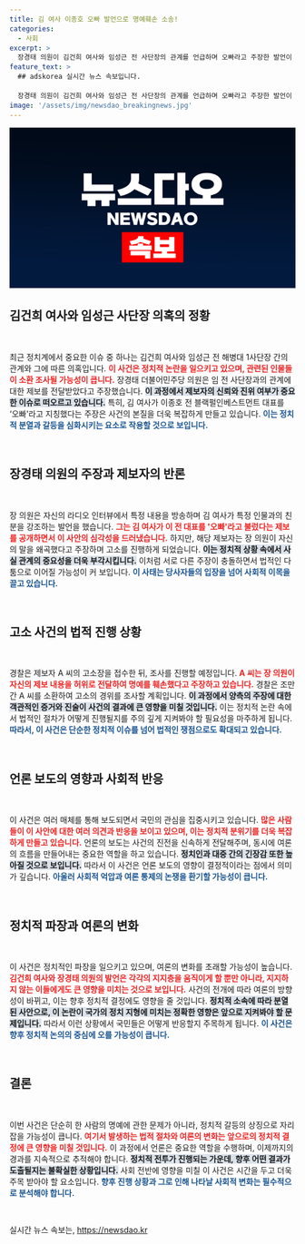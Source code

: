 ```yaml
---
title: 김 여사 이종호 오빠 발언으로 명예훼손 소송!
categories:
  - 사회
excerpt: >
  장경태 의원이 김건희 여사와 임성근 전 사단장의 관계를 언급하며 오빠라고 주장한 발언이 명예훼손으로 고소당했습니다. 진실 공방이 예고되는 가운데, 사건의 전말은 어떻게 전개될까요? 클릭해 알아보세요!
feature_text: >
  ## adskorea 실시간 뉴스 속보입니다.

  장경태 의원이 김건희 여사와 임성근 전 사단장의 관계를 언급하며 오빠라고 주장한 발언이 명예훼손으로 고소당했습니다. 진실 공방이 예고되는 가운데, 사건의 전말은 어떻게 전개될까요? 클릭해 알아보세요!
image: '/assets/img/newsdao_breakingnews.jpg'
---
```


<p><img src="/assets/img/newsdao_breakingnews.jpg" alt="adskorea 속보" /></p>

<h2 data-ke-size="size26">김건희 여사와 임성근 사단장 의혹의 정황</h2>

<p data-ke-size="size16">&nbsp;</p>

<p>최근 정치계에서 중요한 이슈 중 하나는 김건희 여사와 임성근 전 해병대 1사단장 간의 관계와 그에 따른 의혹입니다. <b><span style="color: #ee2323;">이 사건은 정치적 논란을 일으키고 있으며, 관련된 인물들이 소환 조사될 가능성이 큽니다.</span></b> 장경태 더불어민주당 의원은 임 전 사단장과의 관계에 대한 제보를 전달받았다고 주장했습니다. <b><span style="background-color: #21538527;">이 과정에서 제보자의 신뢰와 진위 여부가 중요한 이슈로 떠오르고 있습니다.</span></b> 특히, 김 여사가 이종호 전 블랙펄인베스트먼트 대표를 ‘오빠'라고 지칭했다는 주장은 사건의 본질을 더욱 복잡하게 만들고 있습니다. <b><span style="color: #1a5490;">이는 정치적 분열과 갈등을 심화시키는 요소로 작용할 것으로 보입니다.</span></b></p>

<p data-ke-size="size16">&nbsp;</p>

<h2 data-ke-size="size26">장경태 의원의 주장과 제보자의 반론</h2>

<p data-ke-size="size16">&nbsp;</p>

<p>장 의원은 자신의 라디오 인터뷰에서 특정 내용을 방송하며 김 여사가 특정 인물과의 친분을 강조하는 발언을 했습니다. <b><span style="color: #ee2323;">그는 김 여사가 이 전 대표를 '오빠'라고 불렀다는 제보를 공개하면서 이 사안의 심각성을 드러냈습니다.</span></b> 하지만, 해당 제보자는 장 의원이 자신의 말을 왜곡했다고 주장하며 고소를 진행하게 되었습니다. <b><span style="background-color: #21538527;">이는 정치적 상황 속에서 사실 관계의 중요성을 더욱 부각시킵니다.</span></b> 이처럼 서로 다른 주장이 충돌하면서 법적인 다툼으로 이어질 가능성이 커 보입니다. <b><span style="color: #1a5490;">이 사태는 당사자들의 입장을 넘어 사회적 이목을 끌고 있습니다.</span></b></p>

<p data-ke-size="size16">&nbsp;</p>

<h2 data-ke-size="size26">고소 사건의 법적 진행 상황</h2>

<p data-ke-size="size16">&nbsp;</p>

<p>경찰은 제보자 A 씨의 고소장을 접수한 뒤, 조사를 진행할 예정입니다. <b><span style="color: #ee2323;">A 씨는 장 의원이 자신의 제보 내용을 허위로 전달하여 명예를 훼손했다고 주장하고 있습니다.</span></b> 경찰은 조만간 A 씨를 소환하여 고소의 경위를 조사할 계획입니다. <b><span style="background-color: #21538527;">이 과정에서 양측의 주장에 대한 객관적인 증거와 진술이 사건의 결과에 큰 영향을 미칠 것입니다.</span></b> 이는 정치적 논란 속에서 법적인 절차가 어떻게 진행될지를 주의 깊게 지켜봐야 할 필요성을 마주하게 됩니다. <b><span style="color: #1a5490;">따라서, 이 사건은 단순한 정치적 이슈를 넘어 법적인 쟁점으로도 확대되고 있습니다.</span></b></p>

<p data-ke-size="size16">&nbsp;</p>

<h2 data-ke-size="size26">언론 보도의 영향과 사회적 반응</h2>

<p data-ke-size="size16">&nbsp;</p>

<p>이 사건은 여러 매체를 통해 보도되면서 국민의 관심을 집중시키고 있습니다. <b><span style="color: #ee2323;">많은 사람들이 이 사안에 대한 여러 의견과 반응을 보이고 있으며, 이는 정치적 분위기를 더욱 복잡하게 만들고 있습니다.</span></b> 언론의 보도는 사건의 진전을 신속하게 전달해주며, 동시에 여론의 흐름을 만들어내는 중요한 역할을 하고 있습니다. <b><span style="background-color: #21538527;">정치인과 대중 간의 긴장감 또한 높아질 것으로 보입니다.</span></b> 따라서 이 사건은 언론 보도의 영향이 결정적이라는 점에서 의미가 깊습니다. <b><span style="color: #1a5490;">아울러 사회적 억압과 여론 통제의 논쟁을 환기할 가능성이 큽니다.</span></b></p>

<p data-ke-size="size16">&nbsp;</p>

<h2 data-ke-size="size26">정치적 파장과 여론의 변화</h2>

<p data-ke-size="size16">&nbsp;</p>

<p>이 사건은 정치적인 파장을 일으키고 있으며, 여론의 변화를 초래할 가능성이 높습니다. <b><span style="color: #ee2323;">김건희 여사와 장경태 의원의 발언은 각각의 지지층을 움직이게 할 뿐만 아니라, 지지하지 않는 이들에게도 큰 영향을 미치는 것으로 보입니다.</span></b> 사건의 전개에 따라 여론의 방향성이 바뀌고, 이는 향후 정치적 결정에도 영향을 줄 것입니다. <b><span style="background-color: #21538527;">정치적 소속에 따라 분열된 사안으로, 이 논란이 국가의 정치 지형에 미치는 정확한 영향은 앞으로 지켜봐야 할 문제입니다.</span></b> 따라서 이런 상황에서 국민들은 어떻게 반응할지 주목하게 됩니다. <b><span style="color: #1a5490;">이 사건은 향후 정치적 논의의 중심에 오를 가능성이 큽니다.</span></b></p>

<p data-ke-size="size16">&nbsp;</p>

<h2 data-ke-size="size26">결론</h2>

<p data-ke-size="size16">&nbsp;</p>

<p>이번 사건은 단순히 한 사람의 명예에 관한 문제가 아니라, 정치적 갈등의 상징으로 자리잡을 가능성이 큽니다. <b><span style="color: #ee2323;">여기서 발생하는 법적 절차와 여론의 변화는 앞으로의 정치적 결정에 큰 영향을 미칠 것입니다.</span></b> 이 과정에서 언론은 중요한 역할을 수행하며, 이제까지의 경과를 지속적으로 추적해야 합니다. <b><span style="background-color: #21538527;">정치적 전투가 진행되는 가운데, 향후 어떤 결과가 도출될지는 불확실한 상황입니다.</span></b> 사회 전반에 영향을 미칠 이 사건은 시간을 두고 더욱 주목 받아야 할 요소입니다. <b><span style="color: #1a5490;">향후 진행 상황과 그로 인해 나타날 사회적 변화는 필수적으로 분석해야 합니다.</span></b> </p>

<p data-ke-size="size16">&nbsp;</p>
실시간 뉴스 속보는, <a href="https://newsdao.kr" rel="dofollow">https://newsdao.kr</a>


